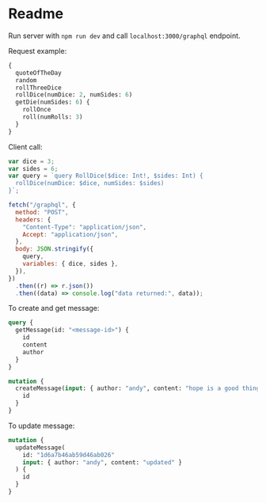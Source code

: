# Readme

Run server with `npm run dev` and call `localhost:3000/graphql` endpoint.

Request example:

```graphql
{
  quoteOfTheDay
  random
  rollThreeDice
  rollDice(numDice: 2, numSides: 6)
  getDie(numSides: 6) {
    rollOnce
    roll(numRolls: 3)
  }
}
```

Client call:

```js
var dice = 3;
var sides = 6;
var query = `query RollDice($dice: Int!, $sides: Int) {
  rollDice(numDice: $dice, numSides: $sides)
}`;

fetch("/graphql", {
  method: "POST",
  headers: {
    "Content-Type": "application/json",
    Accept: "application/json",
  },
  body: JSON.stringify({
    query,
    variables: { dice, sides },
  }),
})
  .then((r) => r.json())
  .then((data) => console.log("data returned:", data));
```

To create and get message:

```graphql
query {
  getMessage(id: "<message-id>") {
    id
    content
    author
  }
}

mutation {
  createMessage(input: { author: "andy", content: "hope is a good thing" }) {
    id
  }
}
```

To update message:

```graphql
mutation {
  updateMessage(
    id: "1d6a7b46ab59d46ab026"
    input: { author: "andy", content: "updated" }
  ) {
    id
  }
}
```
